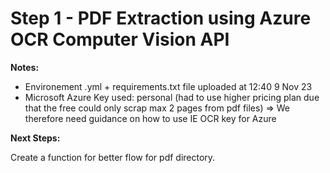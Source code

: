 # Step 1 - PDF Extraction using Azure OCR Computer Vision API

**Notes:**

- Environement .yml + requirements.txt file uploaded at 12:40 9 Nov 23
- Microsoft Azure Key used: personal (had to use higher pricing plan due that the free could only scrap max 2 pages from pdf files)
=> We therefore need guidance on how to use IE OCR key for Azure </span> 


**Next Steps:**

Create a function for better flow for pdf directory.
